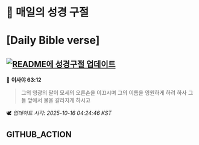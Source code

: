 # 🙏 매일의 성경 구절
# [Daily Bible verse]
## [![README에 성경구절 업데이트](https://github.com/DONGSUKA/first_test/actions/workflows/update-readme-bible.yml/badge.svg)](https://github.com/DONGSUKA/first_test/actions/workflows/update-readme-bible.yml)
<!-- START_BIBLE_VERSE -->
📖 **이사야 63:12**
> 그의 영광의 팔이 모세의 오른손을 이끄시며 그의 이름을 영원하게 하려 하사 그들 앞에서 물을 갈라지게 하시고

🕊️ _업데이트 시각: 2025-10-16 04:24:46 KST_
  <!-- END_BIBLE_VERSE -->
## GITHUB_ACTION
